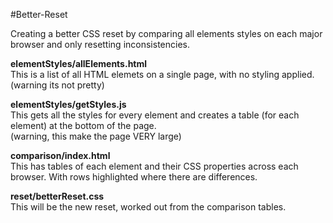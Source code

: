 #Better-Reset

Creating a better CSS reset by comparing all elements styles on each major browser and only resetting inconsistencies.

**elementStyles/allElements.html**  
This is a list of all HTML elemets on a single page, with no styling applied.  
(warning its not pretty)

**elementStyles/getStyles.js**  
This gets all the styles for every element and creates a table (for each element) at the bottom of the page.  
(warning, this make the page VERY large)

**comparison/index.html**  
This has tables of each element and their CSS properties across each browser. With rows highlighted where there are differences.

**reset/betterReset.css**  
This will be the new reset, worked out from the comparison tables.